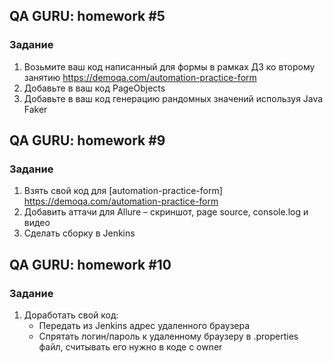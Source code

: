 ## QA GURU: homework #5

### Задание
1. Возьмите ваш код написанный для формы в рамках ДЗ ко второму занятию https://demoqa.com/automation-practice-form
2. Добавьте в ваш код PageObjects
3. Добавьте в ваш код генерацию рандомных значений используя Java Faker

## QA GURU: homework #9

### Задание
1. Взять свой код для [automation-practice-form] https://demoqa.com/automation-practice-form
2. Добавить аттачи для Allure – скриншот, page source, console.log и видео
3. Cделать сборку в Jenkins

## QA GURU: homework #10

### Задание
1. Доработать свой код:
   * Передать из Jenkins адрес удаленного браузера
   * Спрятать логин/пароль к удаленному браузеру в .properties файл, считывать его нужно в коде с owner